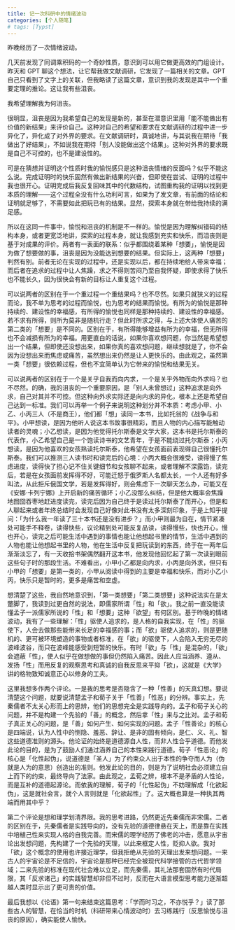 ```yaml
---
title: 记一次科研中的情绪波动
categories: [个人随笔]
# tags: [Typst]
---
```


昨晚经历了一次情绪波动。

几天前发现了同调乘积码的一个奇妙性质，意识到可以用它做更高效的门组设计。昨天和 GPT 聊这个想法，让它帮我做文献调研，它发现了一篇相关的文章。GPT 自己只看到了文字上的关联，但我略读了这篇文章，意识到我的发现是其中一个重要定理的推论。这让我有些沮丧。

我希望理解我为何沮丧。

很明显，沮丧是因为我希望自己的发现是新的，甚至在潜意识里用「能不能做出有价值的新结果」来评价自己。这种对自己的希望和要求在文献调研的过程中进一步异化了，异化成了对外界的要求。在文献调研时，真诚地讲，与其说我在期待「我做出了好结果」，不如说我在期待「别人没能做出这个结果」。这种对外界的要求既是自己不可控的，也不是建设性的。

可是在猜想并证明这个性质时我的愉悦感只是这种沮丧情绪的反面吗？似乎不能这么说。完成证明时的快乐固然有做出新结果的兴奋，但即使在尝试、证明的过程中我也很开心。证明完成后我反复回味其中的代数结构，试图重构我的证明以找到更本质的理解——这个过程全没有什么功利可言，如果为了发文章，有前面的结论和证明就足够了，不需要如此把玩已有的结果。显然，探索本身就在带给我持续的满足感。

所以在这同一件事中，愉悦和沮丧的机制是不一样的。愉悦是因为理解纠错码的结构本身，或者更宽泛地讲，探索的过程本身，就让我感到充实和快乐，而沮丧则是基于对成果的评价。两者有一表面的联系：似乎都围绕着某种「想要」，愉悦是因为做了想要做的事，沮丧是因为没能达到想要的结果。但实际上，这两种「想要」判然有别。前者无论在实现的过程中，还是实现以后，都在持续地给人带来幸福；而后者在追求的过程中让人焦躁，求之不得则苦闷乃至自我怀疑，即使求得了快乐也不能长久，因为很快会有新的目标让人重复这个过程。

可以说两者的区别在于一个重过程一个重结果吗？也不尽然。如果只就狭义的过程而论，我不单为思考的过程而愉悦，也为思考的结果而愉悦。有所为的愉悦是那种持续的、建设性的幸福感，有所得的愉悦也同样是那种持续的、建设性的幸福感。若不求有所得，则所为莫非是随机行走？但此时所求之得，与上述大体使人痛苦的第二类的「想要」是不同的。区别在于，有所得能够增益有所为的幸福，但无所得也不会减损有所为的幸福。用更直白的话说，如果你喜欢想问题，你当然是希望想出一个结果，但即使还没想出来，如果你真的喜欢想问题，继续想就是了，你不会因为没想出来而焦虑或痛苦，虽然想出来仍然是让人更快乐的。由此观之，虽然第一类「想要」很依赖过程，但也不宜简单认为它带来的愉悦和结果无关。

可以说两者的区别在于一个是关乎自我而向内求，一个是关乎外物而向外求吗？也不尽然。的确，我的沮丧的一个重要原因，是「别人未曾想过」这种追求是向外求，自己对其并不可控。但这种向外求实际还是向内求的异化，根本上还是希望自己达到一标准。我们可以再举一个例子来说明这种划分并不本质：考虑小甲、小乙、小丙三人（不是商王），他们都「想」读同一本书，比如托翁的《战争与和平》。小甲想读，是因为他听人说这本书故事很精彩，而且人物的内心描写能触动读者的灵魂；小乙想读，是因为他觉得托尔斯泰是文学大家，这本书是托尔斯泰的代表作，小乙希望自己是一个饱读诗书的文艺青年，于是不能绕过托尔斯泰；小丙想读，是因为他喜欢的女孩熟读托尔斯泰，他希望在女孩面前表现得自己很懂托尔斯泰。我们可以推测三人读书时和读完后的心境：小丙大概会很难受，读得慢了焦虑进度，读得快了担心记不住关键细节和女孩聊不起来，或者理解不深露馅，读完后，若是在女孩面前发挥得不好，可能迁怒于俄罗斯人名都太长，一个人还有好多叫法，从此拒斥俄国文学，若是发挥得好，则会焦虑下一次聊天怎么办，可能又在《安娜·卡列宁娜》上开启新的痛苦循环；小乙没那么纠结，但是他大概率会焦躁地囫囵吞枣地赶进度读完，读完后因为自己终于是读过托尔斯泰了而开心，但是和人聊起来或者年终总结时会发现自己好像对此书没有太多深刻印象，于是上知乎提问：「为什么我一年读了三十本书还是没有进步？」而小甲则最为自在，情节紧凑处可能手不释卷，读得快些，议论精到处可能反复品读，读得慢些，快也开心，慢也开心，读完之后可能生活中遇到的事情也能让他想起书里的情节，生活中遇到的人物也能让他想起书里的人物，他在生活中反复把玩读到的东西，终于在一两年后渐渐淡忘了，有一天收拾书架偶然翻开这本书，他发现他回忆起了第一次读到眼前这些句子时的那段生活。不难看出，小甲小乙都是向内求，小丙是向外求，但只有小甲的「想要」是第一类的，小甲从阅读中得到的主要是幸福和快乐，而对小乙小丙，快乐只是暂时的，更多是痛苦和空虚。

想清楚了这些，我自然地意识到，「第一类想要」「第二类想要」这种说法实在是太蹩脚了，我读到过更自然的说法，即儒家所谓「性」和「欲」。我之前一直没能读懂孟子一派儒家所说的「性」和「想要」这种「欲望」有何区别。基于昨晚的情绪波动，我有了一些理解：「性」驱使人追求的，是人格的自我实现，在「性」的驱使下，人会去做那些能带来长足的幸福感的事；而「欲」驱使人追求的，则是更随机的、更可被环境塑造的事物或者标准，在「欲」的驱使下，人会陷入无穷无尽的波峰波谷，而只在波峰能感受到短暂的快乐。有时「欲」与「性」是混杂的，「欲」会遮蔽「性」，使人似乎在做想做的事但仍然陷入痛苦。因此人应当涵养、遵从、发扬「性」而用反复的观察思考和真诚的自我反思来平抑「欲」，这就是《大学》讲的格物致知诚意正心以修身的工夫。

这里我想多作两个评论。一是我的思考是否隐含了一种「性善」的天真幻想。要说清楚这个问题，就要说清楚孟子和荀子关于「性善」「性恶」的分辨。事实上，先秦儒者不太关心形而上的思辨，他们的思想完全是实践导向的。孟子和荀子关心的问题，并不是构建一个先验的「善」的概念，然后拿「性」来与之比对。孟子和荀子真正关心的问题，是「善」如何产生、如何实现的问题。孟子「性善论」的核心是四端说，认为人性中的恻隐、羞恶、辞让、是非的固有倾向，是仁、义、礼、智这些道德准则的源头。他论证的始终是道德源自人性，而非人性合乎道德。而他发此论的目的，是为了鼓励人们通过涵养自己的本性来践行道德。荀子「性恶论」的核心是「化性起伪」，说道德是「圣人」为了约束众人出于本性的争夺而人为（伪就是人为的意思）创造出的准则。他发此论的目的，则是为了说明社会必须建立自上而下的约束，最终导向了法家。由此观之，孟荀之辨，根本不是矛盾的人性论，而是互补的道德起源论。而依我的理解，荀子的「化性起伪」不妨理解成「化欲起伪」，这是就社会言，就个人言则就是「化欲起性」了。这大概也算是一种执其两端而用其中乎？

第二个评论是想和理学划清界限。我的思考进路，仍然更近先秦儒而非宋儒。二者的区别在于，先秦儒者是实践导向的，没有先验的道德律悬在天上，而是靠在实践中培植己性来实现人格的自我完善。而宋儒的理学经历了佛老的冲击，愿意从宇宙论出发想问题，先构建了一个先验的天理，以此来框定人性，贬抑人欲。我对「欲」这个概念的使用也许接近理学，但我拒绝从先验的天理出发来想问题。一来古人的宇宙论是不足信的，宇宙论是那种已经完全被现代科学接管的古代哲学领域；二来先验的标准在现代社会难以立足，而先秦儒，其礼法那套固然有时代局限，其「反求诸己」的实践智慧却非但不过时，反而在大语言模型思考能力逐渐超越人类时显示出了更可贵的价值。

最后我想以《论语》第一句来结束这篇思考：「学而时习之，不亦悦乎？」读了那些古人的智慧，在恰当的时机（科研带来心情波动时）去习练践行（反思愉悦与沮丧的原因），确实能使人愉快。
